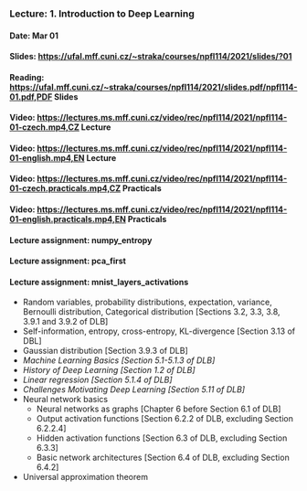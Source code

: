 ### Lecture: 1. Introduction to Deep Learning
#### Date: Mar 01
#### Slides: https://ufal.mff.cuni.cz/~straka/courses/npfl114/2021/slides/?01
#### Reading: https://ufal.mff.cuni.cz/~straka/courses/npfl114/2021/slides.pdf/npfl114-01.pdf,PDF Slides
#### Video: https://lectures.ms.mff.cuni.cz/video/rec/npfl114/2021/npfl114-01-czech.mp4,CZ Lecture
#### Video: https://lectures.ms.mff.cuni.cz/video/rec/npfl114/2021/npfl114-01-english.mp4,EN Lecture
#### Video: https://lectures.ms.mff.cuni.cz/video/rec/npfl114/2021/npfl114-01-czech.practicals.mp4,CZ Practicals
#### Video: https://lectures.ms.mff.cuni.cz/video/rec/npfl114/2021/npfl114-01-english.practicals.mp4,EN Practicals
#### Lecture assignment: numpy_entropy
#### Lecture assignment: pca_first
#### Lecture assignment: mnist_layers_activations

- Random variables, probability distributions, expectation, variance, Bernoulli
  distribution, Categorical distribution [Sections 3.2, 3.3, 3.8, 3.9.1 and 3.9.2 of DLB]
- Self-information, entropy, cross-entropy, KL-divergence [Section 3.13 of DBL]
- Gaussian distribution [Section 3.9.3 of DLB]
- *Machine Learning Basics [Section 5.1-5.1.3 of DLB]*
- *History of Deep Learning [Section 1.2 of DLB]*
- *Linear regression [Section 5.1.4 of DLB]*
- *Challenges Motivating Deep Learning [Section 5.11 of DLB]*
- Neural network basics
  - Neural networks as graphs [Chapter 6 before Section 6.1 of DLB]
  - Output activation functions [Section 6.2.2 of DLB, excluding Section 6.2.2.4]
  - Hidden activation functions [Section 6.3 of DLB, excluding Section 6.3.3]
  - Basic network architectures [Section 6.4 of DLB, excluding Section 6.4.2]
- Universal approximation theorem
